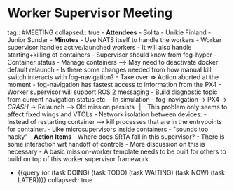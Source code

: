 # Worker Supervisor Meeting
tag:: #MEETING
collapsed:: true
	- **Attendees**
		- Solita
		- Unikie Finland
		- Junior Sundar
	- **Minutes**
		- Use NATS itself to handle the workers
		- Worker supervisor handles active/launched workers
		- It will also handle starting+killing of containers
		- Supervisor should know from fog-hyper
			- Container status
			- Manage containers --> May need to deactivate docker default relaunch
		- Is there some changes needed from how manual kill switch interacts with fog-navigation?
			- Take over => Action aborted at the moment
		- fog-navigation has fastest access to information from the PX4
		- Worker supervisor will support ROS 2 messaging
			- Build diagnostic topic from current navigation status etc.
		- In simulation
			- fog-navigation -> PX4 -> *CRASH* -> Relaunch --> Old mission persists -|
			- This problem only seems to affect fixed wings and VTOLs
			- Network isolation between devices:
				- Instead of restarting container --> kill processes that are in the entrypoints for container.
				- Like microsupervisors inside containers
				- "sounds too hacky"
	- **Action Items**
		- Where does SRTA fall in this supervisor?
			- There is some interaction wrt handoff of controls
			- More discussion on this is necessary
		- A basic mission-worker template needs to be built for others to build on top of this worker supervisor framework
- {{query (or (task DOING) (task TODO) (task WAITING) (task NOW) (task LATER))}}
  collapsed:: true